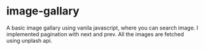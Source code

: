 # image-gallary
A basic image gallary using vanila javascript, where you can search image. I implemented pagination with next and prev. All the images are fetched using unplash api.
